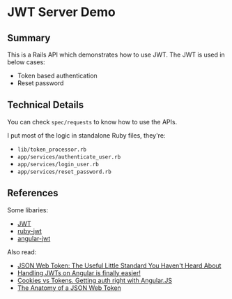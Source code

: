 # JWT Server Demo

## Summary

This is a Rails API which demonstrates how to use JWT. The JWT is used in below cases:

- Token based authentication
- Reset password

## Technical Details

You can check `spec/requests` to know how to use the APIs.

I put most of the logic in standalone Ruby files, they're:

- `lib/token_processor.rb`
- `app/services/authenticate_user.rb`
- `app/services/login_user.rb`
- `app/services/reset_password.rb`

## References

Some libaries:

- [JWT](http://jwt.io)
- [ruby-jwt](https://github.com/progrium/ruby-jwt)
- [angular-jwt](https://github.com/auth0/angular-jwt)

Also read:

- [JSON Web Token: The Useful Little Standard You Haven't Heard About](http://www.intridea.com/blog/2013/11/7/json-web-token-the-useful-little-standard-you-haven-t-heard-about)
- [Handling JWTs on Angular is finally easier!](https://auth0.com/blog/2014/10/01/handling-jwts-on-angular-is-finally-easier/)
- [Cookies vs Tokens. Getting auth right with Angular.JS](https://auth0.com/blog/2014/01/07/angularjs-authentication-with-cookies-vs-token/)
- [The Anatomy of a JSON Web Token](https://scotch.io/tutorials/the-anatomy-of-a-json-web-token)
